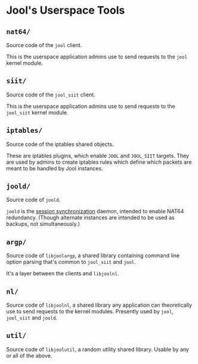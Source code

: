 # Jool's Userspace Tools

## `nat64/`

Source code of the `jool` client.

This is the userspace application admins use to send requests to the `jool` kernel module.

## `siit/`

Source code of the `jool_siit` client.

This is the userspace application admins use to send requests to the `jool_siit` kernel module.

## `iptables/`

Source code of the iptables shared objects.

These are iptables plugins, which enable `JOOL` and `JOOL_SIIT` targets. They are used by admins to create iptables rules which define which packets are meant to be handled by Jool instances.

## `joold/`

Source code of `joold`.

`joold` is the [session synchronization](https://nicmx.github.io/Jool/en/session-synchronization.html) daemon, intended to enable NAT64 redundancy. (Though alternate instances are intended to be used as backups, not simultaneously.)

## `argp/`

Source code of `libjoolargp`, a shared library containing command line option parsing that's common to `jool_siit` and `jool`.

It's a layer between the clients and `libjoolnl`.

## `nl/`

Source code of `libjoolnl`, a shared library any application can theoretically use to send requests to the kernel modules. Presently used by `jool`, `jool_siit` and `joold`.

## `util/`

Source code of `libjoolutil`, a random utility shared library. Usable by any or all of the above.
